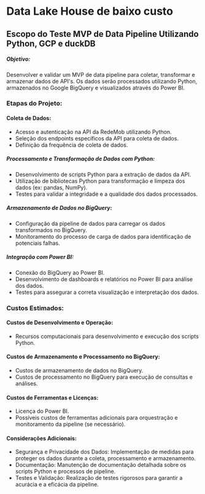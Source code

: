 # Data Lake House de baixo custo

## Escopo do Teste MVP de Data Pipeline Utilizando Python, GCP e duckDB

##### Objetivo:

Desenvolver e validar um MVP de data pipeline para coletar, transformar e armazenar dados de API's. Os dados serão
processados utilizando Python, armazenados no Google BigQuery e visualizados através do Power BI.

### Etapas do Projeto:

#### Coleta de Dados:

* Acesso e autenticação na API da RedeMob utilizando Python.
* Seleção dos endpoints específicos da API para coleta de dados.
* Definição da frequência de coleta de dados.

##### Processamento e Transformação de Dados com Python:

* Desenvolvimento de scripts Python para a extração de dados da API.
* Utilização de bibliotecas Python para transformação e limpeza dos dados (ex: pandas, NumPy).
* Testes para validar a integridade e a qualidade dos dados processados.

##### Armazenamento de Dados no BigQuery:

* Configuração da pipeline de dados para carregar os dados transformados no BigQuery.
* Monitoramento do processo de carga de dados para identificação de potenciais falhas.

##### Integração com Power BI:

* Conexão do BigQuery ao Power BI.
* Desenvolvimento de dashboards e relatórios no Power BI para análise dos dados.
* Testes para assegurar a correta visualização e interpretação dos dados.

### Custos Estimados:

#### Custos de Desenvolvimento e Operação:

* Recursos computacionais para desenvolvimento e execução dos scripts Python.

#### Custos de Armazenamento e Processamento no BigQuery:

* Custos de armazenamento de dados no BigQuery.
* Custos de processamento no BigQuery para execução de consultas e análises.

#### Custos de Ferramentas e Licenças:

* Licença do Power BI.
* Possíveis custos de ferramentas adicionais para orquestração e monitoramento da pipeline (se necessário).

#### Considerações Adicionais:

* Segurança e Privacidade dos Dados: Implementação de medidas para proteger os dados durante a coleta, processamento e
  armazenamento.
* Documentação: Manutenção de documentação detalhada sobre os scripts Python e processos de pipeline.
* Testes e Validação: Realização de testes rigorosos para garantir a acurácia e a eficácia da pipeline.